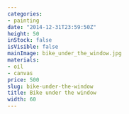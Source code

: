 ```yaml
---
categories:
- painting
date: "2014-12-31T23:59:50Z"
height: 50
inStock: false
isVisible: false
mainImage: bike_under_the_window.jpg
materials:
- oil
- canvas
price: 500
slug: bike-under-the-window
title: Bike under the window
width: 60
---
```


